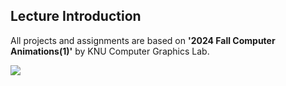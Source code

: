 ## Lecture Introduction
All projects and assignments are based on **'2024 Fall Computer Animations(1)'**</a> by KNU Computer Graphics Lab.

<img src="https://img.shields.io/badge/Python-3776AB?style=for-the-badge&logo=Python&logoColor=white">
